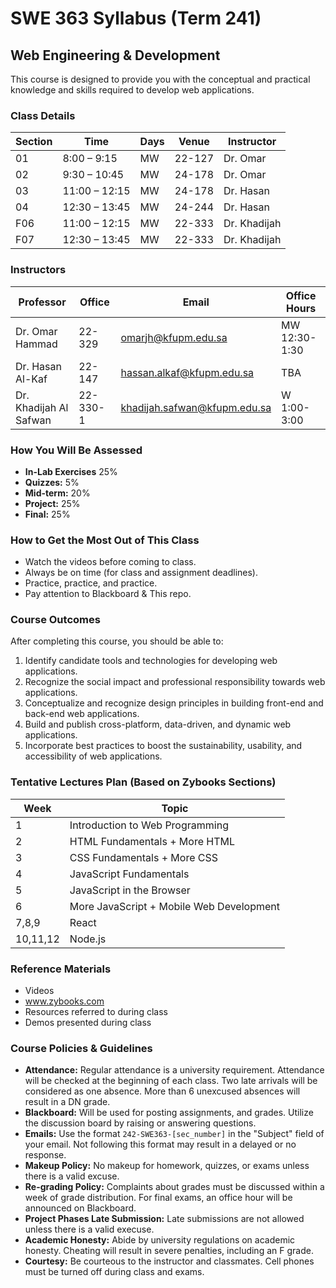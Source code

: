 # SWE 363 Syllabus (Term 241)
## Web Engineering & Development

This course is designed to provide you with the conceptual and practical knowledge and skills required to develop web applications.

### Class Details
| Section | Time            | Days | Venue | Instructor  |
|---------|-----------------|------|--------|------------|
| 01      | 8:00 – 9:15     | MW   | 22-127 | Dr. Omar       |
| 02      | 9:30 – 10:45    | MW   | 24-178 | Dr. Omar       |
| 03      | 11:00 – 12:15   | MW   | 24-178 | Dr. Hasan      |
| 04      | 12:30 – 13:45   | MW   | 24-244 | Dr. Hasan      |
| F06     | 11:00 – 12:15   | MW   | 22-333 | Dr. Khadijah   |
| F07     | 12:30 – 13:45   | MW   | 22-333 | Dr. Khadijah   |

### Instructors
| Professor           | Office | Email                    | Office Hours   |
|---------------------|--------|--------------------------|----------------|
| Dr. Omar Hammad     | 22-329 | omarjh@kfupm.edu.sa      |      MW 12:30-1:30       |
| Dr. Hasan Al-Kaf    | 22-147 | hassan.alkaf@kfupm.edu.sa |      TBA              |
| Dr. Khadijah Al Safwan| 22-330-1 | khadijah.safwan@kfupm.edu.sa |      W 1:00-3:00       |

### How You Will Be Assessed
- **In-Lab Exercises** 25%
- **Quizzes:** 5%
- **Mid-term:** 20%
- **Project:** 25%
- **Final:** 25%

### How to Get the Most Out of This Class
- Watch the videos before coming to class.
- Always be on time (for class and assignment deadlines).
- Practice, practice, and practice.
- Pay attention to Blackboard & This repo.

### Course Outcomes
After completing this course, you should be able to:
1. Identify candidate tools and technologies for developing web applications.
2. Recognize the social impact and professional responsibility towards web applications.
3. Conceptualize and recognize design principles in building front-end and back-end web applications.
4. Build and publish cross-platform, data-driven, and dynamic web applications.
5. Incorporate best practices to boost the sustainability, usability, and accessibility of web applications.

### Tentative Lectures Plan (Based on Zybooks Sections)
|Week|Topic|
|-----|------|
| 1  | Introduction to Web Programming |
| 2  | HTML Fundamentals + More HTML | 
| 3  | CSS Fundamentals + More CSS |
| 4  | JavaScript Fundamentals |
| 5  | JavaScript in the Browser|
| 6  | More JavaScript + Mobile Web Development |
| 7,8,9 | React |
| 10,11,12 | Node.js |

### Reference Materials
- Videos 
- www.zybooks.com
- Resources referred to during class
- Demos presented during class 

### Course Policies & Guidelines
- **Attendance:** Regular attendance is a university requirement. Attendance will be checked at the beginning of each class. Two late arrivals will be considered as one absence. More than 6 unexcused absences will result in a DN grade.
- **Blackboard:** Will be used for posting assignments, and grades. Utilize the discussion board by raising or answering questions.
- **Emails:** Use the format `242-SWE363-[sec_number]` in the "Subject" field of your email. Not following this format may result in a delayed or no response.
- **Makeup Policy:** No makeup for homework, quizzes, or exams unless there is a valid excuse.
- **Re-grading Policy:** Complaints about grades must be discussed within a week of grade distribution. For final exams, an office hour will be announced on Blackboard.
- **Project Phases Late Submission:** Late submissions are not allowed unless there is a valid execuse. 
- **Academic Honesty:** Abide by university regulations on academic honesty. Cheating will result in severe penalties, including an F grade.
- **Courtesy:** Be courteous to the instructor and classmates. Cell phones must be turned off during class and exams.
